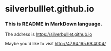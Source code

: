 # silverbulllet.github.io

### This is README in MarkDown language. 

The address is https://silverbulllet.github.io

Maybe you'd like to visit http://47.94.165.69:4004/

